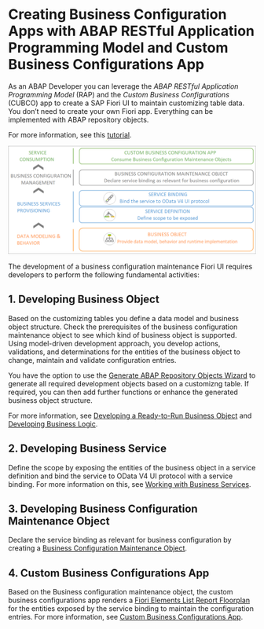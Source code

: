 <!-- loiofa420dd6272b41858a7b31f8dc5090f8 -->

# Creating Business Configuration Apps with ABAP RESTful Application Programming Model and Custom Business Configurations App

As an ABAP Developer you can leverage the *ABAP RESTful Application Programming Model* \(RAP\) and the *Custom Business Configurations* \(CUBCO\) app to create a SAP Fiori UI to maintain customizing table data. You don’t need to create your own Fiori app. Everything can be implemented with ABAP repository objects.

For more information, see this [tutorial](https://developers.sap.com/group.abap-env-factory.html).

 ![](images/BC_Apps_with_RESTful_APM_and_CUBCO_bf72f23.png) 

The development of a business configuration maintenance Fiori UI requires developers to perform the following fundamental activities:



<a name="loiofa420dd6272b41858a7b31f8dc5090f8__section_uhj_sjk_s5b"/>

## 1. Developing Business Object

Based on the customizing tables you define a data model and business object structure. Check the prerequisites of the business configuration maintenance object to see which kind of business object is supported. Using model-driven development approach, you develop actions, validations, and determinations for the entities of the business object to change, maintain and validate configuration entries.

You have the option to use the [Generate ABAP Repository Objects Wizard](https://help.sap.com/docs/BTP/65de2977205c403bbc107264b8eccf4b/047e01c3bcdd4303a60b61364bd5b31d.html) to generate all required development objects based on a customizng table. If required, you can then add further functions or enhance the generated business object structure.

For more information, see [Developing a Ready-to-Run Business Object](https://help.sap.com/docs/BTP/923180ddb98240829d935862025004d6/87fae4292b1e4c88a863377fb3620b47.html) and [Developing Business Logic](https://help.sap.com/docs/BTP/923180ddb98240829d935862025004d6/b77bd60fff914841a9c55d7e7a9b4b27.html).



<a name="loiofa420dd6272b41858a7b31f8dc5090f8__section_r5n_1nk_s5b"/>

## 2. Developing Business Service

Define the scope by exposing the entities of the business object in a service definition and bind the service to OData V4 UI protocol with a service binding. For more information on this, see [Working with Business Services](https://help.sap.com/docs/BTP/f859579898c7494dbe2449bb7f278dcc/275ae38b770e4a15b8ea026d5185e1a3.html?version=Cloud).



<a name="loiofa420dd6272b41858a7b31f8dc5090f8__section_fbx_gnk_s5b"/>

## 3. Developing Business Configuration Maintenance Object

Declare the service binding as relevant for business configuration by creating a [Business Configuration Maintenance Object](business-configuration-maintenance-object-61159c4.md).



<a name="loiofa420dd6272b41858a7b31f8dc5090f8__section_jf3_lnk_s5b"/>

## 4. Custom Business Configurations App

Based on the Business configuration maintenance object, the custom business configurations app renders a [Fiori Elements List Report Floorplan](https://experience.sap.com/fiori-design-web/list-report-floorplan-sap-fiori-element/) for the entities exposed by the service binding to maintain the configuration entries. For more information, see [Custom Business Configurations App](../50-administration-and-ops/custom-business-configurations-app-76384d8.md).

